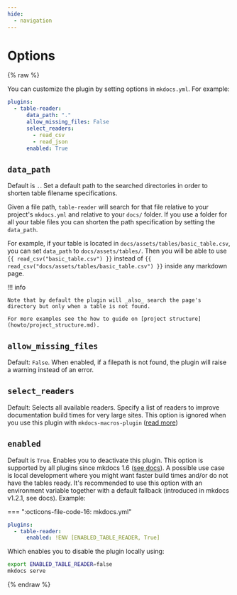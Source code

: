 ```yaml
---
hide:
  - navigation
---
```


# Options
{% raw %}

You can customize the plugin by setting options in `mkdocs.yml`. For example:

```yml
plugins:
  - table-reader:
      data_path: "."
      allow_missing_files: False
      select_readers:
        - read_csv
        - read_json
      enabled: True
```

## `data_path`

Default is `.`. Set a default path to the searched directories in order to shorten table filename specifications.

Given a file path, `table-reader` will search for that file relative to your project's `mkdocs.yml` and relative to your `docs/` folder. If you use a folder for all your table files you can shorten the path specification by setting the `data_path`.

For example, if your table is located in `docs/assets/tables/basic_table.csv`, you can set `data_path` to `docs/assets/tables/`. Then you will be able to use `{{ read_csv("basic_table.csv") }}` instead of `{{ read_csv("docs/assets/tables/basic_table.csv") }}` inside any markdown page.

!!! info

    Note that by default the plugin will _also_ search the page's directory but only when a table is not found.

    For more examples see the how to guide on [project structure](howto/project_structure.md).

## `allow_missing_files`

Default: `False`. When enabled, if a filepath is not found, the plugin will raise a warning instead of an error.

## `select_readers`

Default: Selects all available readers. Specify a list of readers to improve documentation build times for very large sites. This option is ignored when you use this plugin with `mkdocs-macros-plugin` ([read more](howto/use_jinja2.md))

## `enabled`

Default is `True`. Enables you to deactivate this plugin. This option is supported by all plugins since mkdocs 1.6 ([see docs](https://www.mkdocs.org/user-guide/configuration/#enabled-option)). A possible use case is local development where you might want faster build times and/or do not have the tables ready. It's recommended to use this option with an environment variable together with a default fallback (introduced in mkdocs v1.2.1, see docs). Example:

=== ":octicons-file-code-16: mkdocs.yml"

  ```yaml
  plugins:
    - table-reader:
        enabled: !ENV [ENABLED_TABLE_READER, True]
  ```

Which enables you to disable the plugin locally using:

```bash
export ENABLED_TABLE_READER=false
mkdocs serve
```

{% endraw %}
